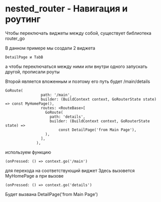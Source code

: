 # nested_router - Навигация и роутинг

Чтобы переключать виджеты между собой, существует библиотека router_go

В данном примере мы создали 2 виджета

    DetailPage и TabB

а чтобы переключаться между ними или внутри одного запускать другой, прописали роуты

Второй является вложенным и поэтому его путь будет /main/details

```
GoRoute(
                path: '/main',
                builder: (BuildContext context, GoRouterState state) => const MyHomePage(),
                routes: <RouteBase>[
                  GoRoute(
                    path: 'details',
                    builder: (BuildContext context, GoRouterState state) =>
                        const DetailPage('from Main Page'),
                  ),
                ],
              ),
```

используем функцию

    (onPressed: () => context.go('/main')

для перехода на соответствующий виджет Здесь вызовется MyHomePage
а при вызове

    (onPressed: () => context.go('details')

Будет вызвана DetailPage('from Main Page')
